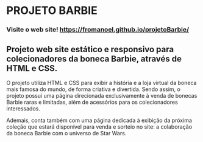 # PROJETO BARBIE

### Visite o web site! https://fromanoel.github.io/projetoBarbie/

## Projeto web site estático e responsivo para colecionadores da boneca Barbie, através de HTML e CSS.

O projeto utiliza HTML e CSS para exibir a história e a loja virtual da boneca mais famosa do mundo, de forma criativa e divertida. Sendo assim, o projeto possui uma página direcionada exclusivamente à venda de bonecas Barbie raras e limitadas, além de acessórios para os colecionadores interessados.

Ademais, conta também com uma página dedicada à exibição da próxima coleção que estará disponível para venda e sorteio no site: a colaboração da boneca Barbie com o universo de Star Wars.